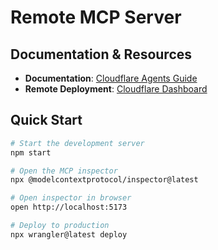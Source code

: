 # Remote MCP Server

## Documentation & Resources

- **Documentation**: [Cloudflare Agents Guide](https://developers.cloudflare.com/agents/guides/remote-mcp-server/)
- **Remote Deployment**: [Cloudflare Dashboard](https://dash.cloudflare.com/59c10523ac06b31d13a999c0a14e7161/workers/services/view/remote-mcp-server-authless/production/metrics)

## Quick Start

```bash
# Start the development server
npm start

# Open the MCP inspector
npx @modelcontextprotocol/inspector@latest

# Open inspector in browser
open http://localhost:5173

# Deploy to production
npx wrangler@latest deploy
```